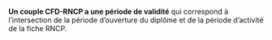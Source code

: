 **Un couple CFD-RNCP a une période de validité** qui correspond à l’intersection de la période d’ouverture du diplôme et de la période d’activité de la fiche RNCP.
